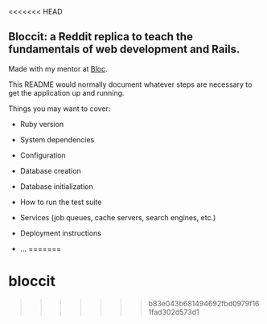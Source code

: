 <<<<<<< HEAD
## Bloccit: a Reddit replica to teach the fundamentals of web development and Rails.

 Made with my mentor at [Bloc](http://bloc.io).
 
This README would normally document whatever steps are necessary to get the
application up and running.

Things you may want to cover:

* Ruby version

* System dependencies

* Configuration

* Database creation

* Database initialization

* How to run the test suite

* Services (job queues, cache servers, search engines, etc.)

* Deployment instructions

* ...
=======
# bloccit
>>>>>>> b83e043b681494692fbd0979f161fad302d573d1
